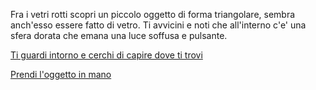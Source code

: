 Fra i vetri rotti scopri un piccolo oggetto di forma triangolare, sembra
anch'esso essere fatto di vetro. Ti avvicini e noti che all'interno c'e'
una sfera dorata che emana una luce soffusa e pulsante.

[Ti guardi intorno e cerchi di capire dove ti trovi](esamina-stanza/esamina-stanza.md)

[Prendi l'oggetto in mano](prendere-oggetto/prendere-oggetto.md)